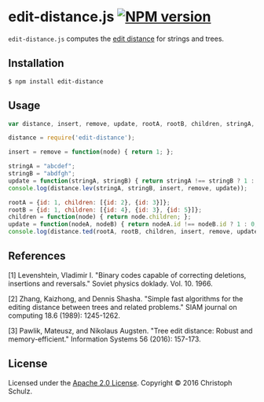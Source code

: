 # edit-distance.js [![NPM version](https://badge.fury.io/js/edit-distance.png)](http://badge.fury.io/js/edit-distance) 

`edit-distance.js` computes the [edit distance](https://en.wikipedia.org/wiki/Edit_distance) for strings and trees.

## Installation

    $ npm install edit-distance 

## Usage

```javascript
var distance, insert, remove, update, rootA, rootB, children, stringA, stringB;

distance = require('edit-distance');

insert = remove = function(node) { return 1; };

stringA = "abcdef";
stringB = "abdfgh";
update = function(stringA, stringB) { return stringA !== stringB ? 1 : 0; };
console.log(distance.lev(stringA, stringB, insert, remove, update));

rootA = {id: 1, children: [{id: 2}, {id: 3}]};
rootB = {id: 1, children: [{id: 4}, {id: 3}, {id: 5}]};
children = function(node) { return node.children; };
update = function(nodeA, nodeB) { return nodeA.id !== nodeB.id ? 1 : 0; };
console.log(distance.ted(rootA, rootB, children, insert, remove, update));

```

## References

[1] Levenshtein, Vladimir I. "Binary codes capable of correcting deletions, insertions and reversals." Soviet physics doklady. Vol. 10. 1966.

[2] Zhang, Kaizhong, and Dennis Shasha. "Simple fast algorithms for the editing distance between trees and related problems." SIAM journal on computing 18.6 (1989): 1245-1262.

[3] Pawlik, Mateusz, and Nikolaus Augsten. "Tree edit distance: Robust and memory-efficient." Information Systems 56 (2016): 157-173.

## License

Licensed under the [Apache 2.0 License](https://www.apache.org/licenses/LICENSE-2.0). Copyright &copy; 2016 Christoph Schulz.
